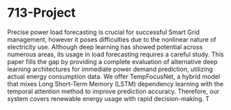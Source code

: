 # 713-Project

Precise power load forecasting is crucial for successful Smart Grid management, however it poses difficulties due to the nonlinear
nature of electricity use. Although deep learning has showed potential across numerous areas, its usage in load forecasting requires a
careful study. This paper fills the gap by providing a complete evaluation of alternative deep learning architectures for immediate power
demand prediction, utilizing actual energy consumption data. We offer TempFocusNet, a hybrid model that mixes Long Short-Term
Memory (LSTM) dependency learning with the temporal attention method to improve prediction accuracy. Therefore, our system
covers renewable energy usage with rapid decision-making. T

